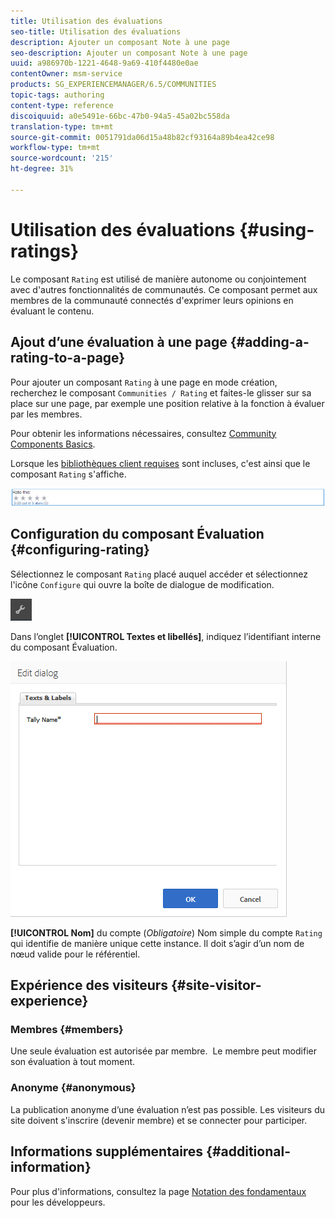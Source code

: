 ```yaml
---
title: Utilisation des évaluations
seo-title: Utilisation des évaluations
description: Ajouter un composant Note à une page
seo-description: Ajouter un composant Note à une page
uuid: a986970b-1221-4648-9a69-410f4480e0ae
contentOwner: msm-service
products: SG_EXPERIENCEMANAGER/6.5/COMMUNITIES
topic-tags: authoring
content-type: reference
discoiquuid: a0e5491e-66bc-47b0-94a5-45a02bc558da
translation-type: tm+mt
source-git-commit: 0051791da06d15a48b82cf93164a89b4ea42ce98
workflow-type: tm+mt
source-wordcount: '215'
ht-degree: 31%

---
```



# Utilisation des évaluations {#using-ratings}

Le composant `Rating` est utilisé de manière autonome ou conjointement avec d&#39;autres fonctionnalités de communautés. Ce composant permet aux membres de la communauté connectés d&#39;exprimer leurs opinions en évaluant le contenu.

## Ajout d’une évaluation à une page {#adding-a-rating-to-a-page}

Pour ajouter un composant `Rating` à une page en mode création, recherchez le composant `Communities / Rating` et faites-le glisser sur sa place sur une page, par exemple une position relative à la fonction à évaluer par les membres.

Pour obtenir les informations nécessaires, consultez [Community Components Basics](basics.md).

Lorsque les [bibliothèques client requises](rating-basics.md#essentials-for-client-side) sont incluses, c&#39;est ainsi que le composant `Rating` s&#39;affiche.

![Évaluation](assets/rating.png)

## Configuration du composant Évaluation {#configuring-rating}

Sélectionnez le composant `Rating` placé auquel accéder et sélectionnez l&#39;icône `Configure` qui ouvre la boîte de dialogue de modification.

![configure-new](assets/configure-new.png)

Dans l’onglet **[!UICONTROL Textes et libellés]**, indiquez l’identifiant interne du composant Évaluation.

![tallyname](assets/tallyname.png)

**[!UICONTROL Nom]**
 du compte (*Obligatoire*) Nom simple du compte  `Rating` qui identifie de manière unique cette instance. Il doit s’agir d’un nom de nœud valide pour le référentiel.

## Expérience des visiteurs {#site-visitor-experience}

### Membres {#members}

Une seule évaluation est autorisée par membre.  Le membre peut modifier son évaluation à tout moment.

### Anonyme  {#anonymous}

La publication anonyme d’une évaluation n’est pas possible. Les visiteurs du site doivent s&#39;inscrire (devenir membre) et se connecter pour participer.

## Informations supplémentaires {#additional-information}

Pour plus d&#39;informations, consultez la page [Notation des fondamentaux](rating-basics.md) pour les développeurs.
